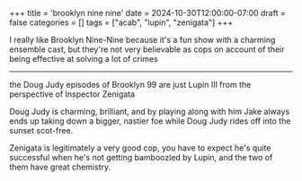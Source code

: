 +++
title = 'brooklyn nine nine'
date = 2024-10-30T12:00:00-07:00
draft = false
categories = []
tags = ["acab", "lupin", "zenigata"]
+++

I really like Brooklyn Nine-Nine because it's a fun show with a charming ensemble cast, but they're not very believable as cops on account of their being effective at solving a lot of crimes

----

the Doug Judy episodes of Brooklyn 99 are just Lupin III from the perspective of Inspector Zenigata

Doug Judy is charming, brilliant, and by playing along with him Jake always ends up taking down a bigger, nastier foe while Doug Judy rides off into the sunset scot-free.

Zenigata is legitimately a very good cop, you have to expect he's quite successful when he's not getting bamboozled by Lupin, and the two of them have great chemistry.
